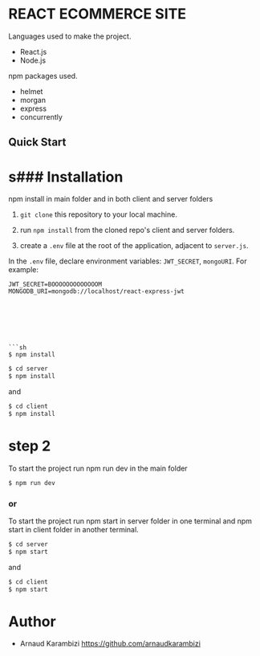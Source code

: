 # REACT ECOMMERCE SITE

Languages used to make the project.

-   React.js
-   Node.js

npm packages used.

-   helmet
-   morgan
-   express
-   concurrently

## Quick Start

# s###   Installation 

npm install in main folder and in both client and server folders

1. `git clone` this repository to your local machine.



2. run `npm install` from the cloned repo's client and server folders.

3. create a `.env` file at the root of the application, adjacent to `server.js`.

  In the `.env` file,  declare  environment variables: `JWT_SECRET`, `mongoURI`. For example:

   ```
   JWT_SECRET=BOOOOOOOOOOOOOM
   MONGODB_URI=mongodb://localhost/react-express-jwt
 






```sh
$ npm install
```

```sh
$ cd server
$ npm install
```

and

```sh
$ cd client
$ npm install
```

# step 2

To start the project run npm run dev in the main folder

```sh
$ npm run dev
```

### or

To start the project run npm start in server folder in one terminal and npm start in client folder in another terminal.

```sh
$ cd server
$ npm start
```

and

```sh
$ cd client
$ npm start
```

# Author

-   Arnaud Karambizi https://github.com/arnaudkarambizi
